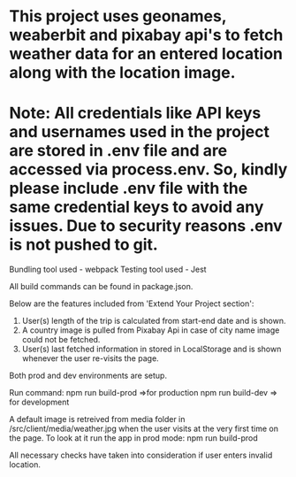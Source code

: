 # This project uses geonames, weaberbit and pixabay api's to fetch weather data for an entered location along with the location image.

# Note: All credentials like API keys and usernames used in the project are stored in .env file and are accessed via process.env. So, kindly please include .env file with the same credential keys to avoid any issues. Due to security reasons .env is not pushed to git.

Bundling tool used - webpack
Testing tool used - Jest

All build commands can be found in package.json. 

Below are the features included from 'Extend Your Project section':

1. User(s) length of the trip is calculated from start-end date and is shown.
2. A country image is pulled from Pixabay Api in case of city name image could not be fetched.
3. User(s) last fetched information in stored in LocalStorage and is shown whenever the user        re-visits the page.

Both prod and dev environments are setup.

Run command: npm run build-prod =>for production
             npm run build-dev => for development

A default image is retreived from media folder in /src/client/media/weather.jpg when the user visits at the very first time on the page.
To look at it run the app in prod mode: npm run build-prod 

All necessary checks have taken into consideration if user enters invalid location.



